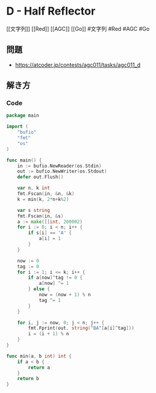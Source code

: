 # D - Half Reflector
[[文字列]] [[Red]] [[AGC]] [[Go]]
#文字列 #Red #AGC #Go 

## 問題
- https://atcoder.jp/contests/agc011/tasks/agc011_d

## 解き方
### Code
```go
package main

import (
	"bufio"
	"fmt"
	"os"
)

func main() {
	in := bufio.NewReader(os.Stdin)
	out := bufio.NewWriter(os.Stdout)
	defer out.Flush()

	var n, k int
	fmt.Fscan(in, &n, &k)
	k = min(k, 2*n+k%2)

	var s string
	fmt.Fscan(in, &s)
	a := make([]int, 200002)
	for i := 0; i < n; i++ {
		if s[i] == 'A' {
			a[i] = 1
		}
	}

	now := 0
	tag := 0
	for i := 1; i <= k; i++ {
		if a[now]^tag != 0 {
			a[now] ^= 1
		} else {
			now = (now + 1) % n
			tag ^= 1
		}
	}

	for i, j := now, 0; j < n; j++ {
		fmt.Fprint(out, string("BA"[a[i]^tag]))
		i = (i + 1) % n
	}
}

func min(a, b int) int {
	if a < b {
		return a
	}
	return b
}
```